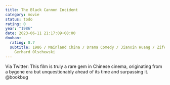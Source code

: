 ```yaml
---
title: The Black Cannon Incident
category: movie
status: todo
rating: 0
year: "1986"
date: 2023-06-11 21:17:09+08:00
douban:
  rating: 8.7
  subtitle: 1986 / Mainland China / Drama Comedy / Jianxin Huang / Zifeng Liu,
    Gerhard Olschewski
---
```


Via Twitter: This film is truly a rare gem in Chinese cinema, originating from a bygone era but unquestionably ahead of its time and surpassing it. @bookbug
